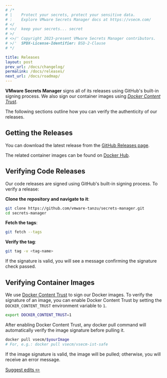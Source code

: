 ```yaml
---
# /*
# |    Protect your secrets, protect your sensitive data.
# :    Explore VMware Secrets Manager docs at https://vsecm.com/
# </
# <>/  keep your secrets... secret
# >/
# <>/' Copyright 2023-present VMware Secrets Manager contributors.
# >/'  SPDX-License-Identifier: BSD-2-Clause
# */

title: Releases
layout: post
prev_url: /docs/changelog/
permalink: /docs/releases/
next_url: /docs/roadmap/
---
```


**VMware Secrets Manager** signs all of its releases using GitHub's built-in
signing process. We also sign our container images using 
[*Docker Content Trust*][docker-content-trust].

The following sections outline how you can verify the authenticity of our
releases.

## Getting the Releases

You can download the latest release from the [GitHub Releases page][releases].

The related container images can be found on [Docker Hub][docker-hub].

[releases]: https://github.com/vmware-tanzu/secrets-manager/releases.
[docker-hub]: https://hub.docker.com/u/vsecm.

## Verifying Code Releases

Our code releases are signed using GitHub's built-in signing process. 
To verify a release:

**Clone the repository and navigate to it**:

```bash
git clone https://github.com/vmware-tanzu/secrets-manager.git
cd secrets-manager
```

**Fetch the tags**:

```bash
git fetch --tags
```

**Verify the tag**:

```bash
git tag -v <tag-name>
```

If the signature is valid, you will see a message confirming the signature 
check passed.

## Verifying Container Images

We use [Docker Content Trust][docker-content-trust] to sign our Docker images. 
To verify the signature of an image, you can enable Docker Content Trust by 
setting the `DOCKER_CONTENT_TRUST` environment variable to `1`.

```bash
export DOCKER_CONTENT_TRUST=1
```

After enabling Docker Content Trust, any docker pull command will automatically 
verify the image signature before pulling it.

```bash
docker pull vsecm/$yourImage
# For, e.g.: docker pull vsecm/vsecm-ist-safe
```

If the image signature is valid, the image will be pulled; otherwise, you will 
receive an error message.

[docker-content-trust]: https://docs.docker.com/engine/security/trust/content_trust/ "Docker Content Trust"

<p class="github-button">
    <a href="https://github.com/vmware-tanzu/secrets-manager/blob/main/docs/_pages/0270-releases.md">
        Suggest edits ✏️
    </a>
</p>